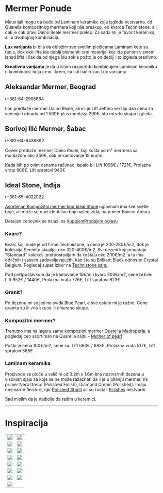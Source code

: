 # Mermer Ponude

Materijali mogu da budu od Laminam keramike koja izgleda nestvarno, od Quarella kompozitnog mermera koji nije preskup, od kvarca Technistone, ali čak je čak pravi Daino Reale mermer prelep. Za sada mi je favorit keramika, ali u dvobojnoj kombinaciji.

**Lux varijanta** bi bila da obložim sve svetlim pločicama Laminam koje su tanje, dok oko lifta ide deblji plemeniti crni materijal koji ide punom visinom iznad lifta i čak da od njega idu sokle pošto je on deblji i to izgleda predivno.

**Kreativna varijanta** je da u istom rasporedu kombinujem Laminam keramiku u  kombinaciji boja crno i krem, na isti način kao Lux varijanta. 

## Aleksandar Mermer, Beograd⁩
📞+381-64-2905884

I on predlaže mermer Daino Reale, ali mi je Lift Jeftino verziju dao cenu za sečenje i obradu od 1.590€ plus montaža 290€, što mi vrlo skupo izgleda.

## ⁨Borivoj Ilić Mermer, Šabac
📞+381-64-6436392

Čovek predlaže mermer Daino Reale, koji košta po m² mermera sa montažom oko 250€, dok je kantovanje 15 eur/m.

Kada bih po ovim cenama računao, ispalo bi:
Lift 1096€ / 1721€, Prolazna vrata 906€, Lift spratovi 943€

## Ideal Stone, Inđija
📞+381-65-4022022

[Asortiman Kompozitni mermer kod Ideal Stone](https://idealstone.rs/asortiman-kompozitni-mermer/) uglavnom ima sve svetle boje, ali može se naći identičan boji našeg zida, na primer Bainco Ambra.

Detaljan cenovnik se nalazi na [KupujemProdajem oglasu](https://novi.kupujemprodajem.com/gradjevinarstvo/gradjevinski-materijali/granit-mermer-kvarc-seceno-na-meru/oglas/6937855)

### Kvarc?
Kvarc koji nude je od firme Technistone, a cena je 200-280€/m2, dok je kolekcija Serenity skuplja, oko 320-400€/m2. Svi dezeni koji pripadaju "Standard" kolekciji pretpostavljam da koštaju oko 200€/m2, a tu ima odličnih i sasvim zadovoljavajućih, kao što su Brilliant Black odnosno Crystal Belgium. Pogledaj super izbor na [Technistone sajtu](https://www.technistone.com/en/color/-1/1).

Pod pretpostavkom da je kantovanje 15€/m i kvarc 200€/m2, cene bi bile:
Lift 952€ / 1440€, Prolazna vrata 776€, Lift spratovi 823€

### Granit?

Po dezenu mi se jedino sviđa Blue Pearl, a sve ostalo mi je ružno. Cene granita su ili vrlo skupe ili umereno skupe.

### Kompozitni mermer?
Trenutno ima na lageru samo [kompozitni mermer Quarella Madreperla](https://idealstone.rs/portfolio/kompozitni-mermer-madreperla/), a pogledaj ceo asortiman na Quarella sajtu - [Mother of pearl](https://www.quarella.com/collection/madreperla/)

Pošto je cena 100€/m2, cene su: Lift 663€ / 883€, Prolazna vrata 517€, Lift spratovi 585€

### Laminam keramika
Proizvode se ploče u veličini od 3.2m x 1.6m
Ima nestvarnih dezena u visokom sjaju za koje se ne može razaznati da li je u pitanju mermer, na primer Nero Greco (Polished Finish), Diamond Cream (Polished). Imaju nestvarne finish-e, npr [Polished Starlit](https://www.laminam.com/en/finish/polished-starlit/) ali su i ostali [Finishes](https://www.laminam.com/en/finishes/) nestvarni.

Sad mislim da je najbolje da radim u keramici.

---

# Inspiracija

|||
|--|--|
| ![](https://i.pinimg.com/originals/50/9b/20/509b20ca5864f9c66ee2d6b17df9bb5e.png) | ![](https://a.storyblok.com/f/47554/b81d608829/025_elevator-lobby2.jpg) |
| ![](https://5.imimg.com/data5/SELLER/Default/2023/6/313310744/HN/GN/LW/2931975/stainless-steel-elevator-door-500x500.png) | ![](https://mir-s3-cdn-cf.behance.net/project_modules/disp_still/415eed110363397.5ff08c1251b66.jpg) |
| ![](https://i.ytimg.com/vi/vCktL_HiEQw/maxresdefault.jpg) | ![](https://i.ytimg.com/vi/AE1r9daOH4k/maxresdefault.jpg) |
| ![](https://content.jdmagicbox.com/comp/mumbai/s4/022pxx22.xx22.140505173807.e9s4/catalogue/mitsubishi-elevator-india-pvt-ltd-andheri-east-mumbai-elevator-manufacturers-mitsubishi-nlcei0jlcr-250.jpg) | ![](https://resizer2.4zida.rs/Qlhatj6NQmh_U9NCOH3a2ff09W-JlXLoPmYRWz8uPQw/rs:fill:730:396:0/bG9jYWw6Ly8vNjRkMjRkNWE4MDZkNTdhNjRkMGNmY2RmLzYyOWJhODJkNjc.webp) |
| ![](https://i.pinimg.com/236x/13/04/06/13040665c6113e38fcdfd1a60b29330d.jpg) | ![](https://i.pinimg.com/originals/78/cd/99/78cd9929b6e372390573bae8766a5f2f.jpg) |
| ![](https://previews.123rf.com/images/stillraining/stillraining1703/stillraining170300227/73700309-an-empty-modern-elevator-or-lift-with-metal-doors-that-are-open-in-building-with-lighting.jpg) | ![](https://images.squarespace-cdn.com/content/v1/57eb44916b8f5be752c94f84/1528063313562-UHO37YJNSHVRHU3HCNDV/door+skin+copy.jpg) |
| ![](https://media.gettyimages.com/id/1206237915/photo/elevator-lobby-11-hanover-square-london-united-kingdom-architect-campbell-architects-ltd-2017.jpg?s=612x612&w=gi&k=20&c=sPFJnxevy61sOU5vom0D7E0FAkeB7HQ9968a5H-QTo8=) | ![](https://as2.ftcdn.net/v2/jpg/02/94/43/73/1000_F_294437347_mpDj5YLnT4YIxhd80gVl2mio2zfC1BIe.jpg) | ![](https://media-cdn.tripadvisor.com/media/photo-s/0a/57/a3/97/lift-kamar-superior.jpg) |
| ![](https://www.squareyards.com/cdn-cgi/image/width=546,height=546,quality=80,fit=crop,gravity=auto,format=webp/https://img.squareyards.com/secondaryPortal/638257907957425782-2407231019551955.jpg) | |
<!--stackedit_data:
eyJoaXN0b3J5IjpbOTQ5MTYxNzE5LDIwNjQzMTg5MjUsLTIxMT
I4ODgxNTMsMTg0OTUxMzQ0LC0xMDYzNjUwNzAxLDUyNjg2MjE0
OCw2NzI5ODIxNjMsMzU4ODU3MjM5LDc5MDAwOTA2NywxOTAzND
I1MjU5LDE4MzYwOTA4MTcsMzA1MDgyOTUyLC0xNTk4OTMwMTEw
LC0yMDUwMjI0ODc0XX0=
-->